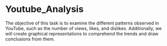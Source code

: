 # Youtube_Analysis
The objective of this task is to examine the different patterns observed in YouTube, such as the number of views, likes, and dislikes. Additionally, we will create graphical representations to comprehend the trends and draw conclusions from them.

